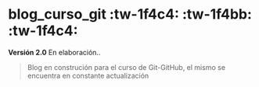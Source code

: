 # blog_curso_git :tw-1f4c4: :tw-1f4bb: :tw-1f4c4:

**Versión 2.0** En elaboración..

> Blog en construción para el curso de Git-GitHub, el mismo se encuentra en constante actualización
